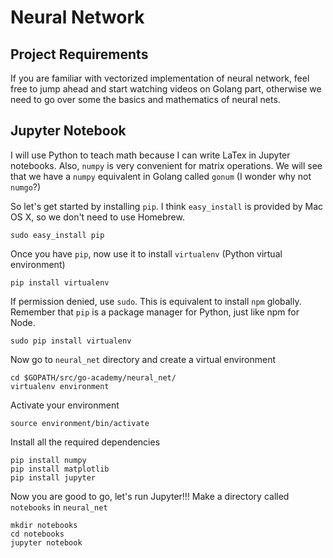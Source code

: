 # Neural Network

## Project Requirements

If you are familiar with vectorized implementation of neural network, feel free to jump ahead and
start watching videos on Golang part, otherwise we need to go over some the basics and mathematics
of neural nets.

## Jupyter Notebook

I will use Python to teach math because I can write LaTex in Jupyter notebooks. Also, `numpy` is
very convenient for matrix operations. We will see that we have a `numpy` equivalent in Golang
called `gonum` (I wonder why not `numgo`?)

So let's get started by installing `pip`. I think `easy_install` is provided by Mac OS X, so we don't
need to use Homebrew.

    sudo easy_install pip

Once you have `pip`, now use it to install `virtualenv` (Python virtual environment)

    pip install virtualenv

If permission denied, use `sudo`. This is equivalent to install `npm` globally. Remember that `pip`
is a package manager for Python, just like npm for Node.

    sudo pip install virtualenv

Now go to `neural_net` directory and create a virtual environment

    cd $GOPATH/src/go-academy/neural_net/
    virtualenv environment

Activate your environment

    source environment/bin/activate

Install all the required dependencies

    pip install numpy
    pip install matplotlib
    pip install jupyter

Now you are good to go, let's run Jupyter!!! Make a directory called `notebooks` in `neural_net`

    mkdir notebooks
    cd notebooks
    jupyter notebook
